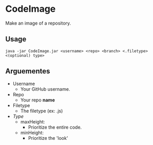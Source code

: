 # CodeImage
Make an image of a repository.

## Usage
``java -jar CodeImage.jar <username> <repo> <branch> <.filetype> <(optional) type>``

## Arguementes
- Username
  - Your GitHub username.
- Repo
  - Your repo **name**
- Filetype
  - The filetype (ex: .js)
- *Type*
  - maxHeight:
    - Prioritize the entire code.
  - minHeight:
    - Prioritize the 'look'
  
